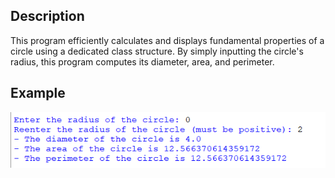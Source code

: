 ## Description
This program efficiently calculates and displays fundamental properties of a circle using a dedicated class structure. By simply inputting the circle's radius, this program computes its diameter, area, and perimeter.
## Example
<img src="example.png">
